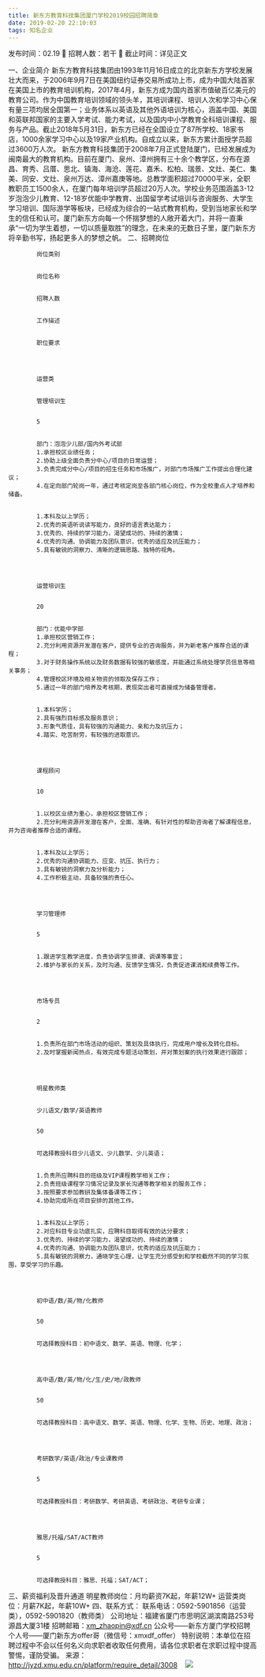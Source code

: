 ```yaml
---
title: 新东方教育科技集团厦门学校2019校园招聘简章
date: 2019-02-20 22:10:03
tags: 知名企业
---
```

发布时间：02.19   🌟   招聘人数：若干   🌈   截止时间：详见正文
<!-- more -->
一、企业简介
新东方教育科技集团由1993年11月16日成立的北京新东方学校发展壮大而来，于2006年9月7日在美国纽约证券交易所成功上市，成为中国大陆首家在美国上市的教育培训机构，2017年4月，新东方成为国内首家市值破百亿美元的教育公司。作为中国教育培训领域的领头羊，其培训课程、培训人次和学习中心保有量三项均居全国第一；业务体系以英语及其他外语培训为核心，涵盖中国、美国和英联邦国家的主要入学考试、能力考试，以及国内中小学教育全科培训课程、服务与产品。截止2018年5月31日，新东方已经在全国设立了87所学校、18家书店，1000余家学习中心以及19家产业机构。自成立以来，新东方累计面授学员超过3600万人次。
新东方教育科技集团于2008年7月正式登陆厦门，已经发展成为闽南最大的教育机构。目前在厦门、泉州、漳州拥有三十余个教学区，分布在源昌、育秀、吕厝、思北、镇海、海沧、莲花、嘉禾、松柏、瑞景、文灶、美仁、集美、同安、文灶、泉州万达、漳州嘉庚等地。总教学面积超过70000平米，全职教职员工1500余人，在厦门每年培训学员超过20万人次。学校业务范围涵盖3-12岁泡泡少儿教育、12-18岁优能中学教育、出国留学考试培训与咨询服务、大学生学习培训、国际游学等板块，已经成为综合的一站式教育机构，受到当地家长和学生的信任和认可。厦门新东方向每一个怀揣梦想的人敞开着大门，并将一直秉承“一切为学生着想，一切以质量取胜”的理念，在未来的无数日子里，厦门新东方将辛勤书写，扬起更多人的梦想之帆。
二、招聘岗位

    
        
            
            岗位类别
            
            
            岗位名称
            
            
            招聘人数
            
            
            工作描述
            
            
            职位要求
            
        
        
            
            运营类
            
            
            管理培训生
            
            
            5
            
            
            部门：泡泡少儿部/国内外考试部
            1.承担校区业绩任务；
            2.协助上级全面负责分中心/项目的日常运营；
            3.负责完成分中心/项目的招生任务和市场推广，对部门市场推广工作提出合理化建议；
            4.在定向部门轮岗一年，通过考核定岗至各部门核心岗位，作为全校重点人才培养和储备。
            
            
            1.本科及以上学历；
            2.优秀的英语听说读写能力，良好的语言表达能力；
            3.优秀的、持续的学习能力，渴望成功的、持续的激情；
            4.优秀的沟通、协调能力及团队意识，优秀的适应及抗压能力；
            5.具有敏锐的洞察力、清晰的逻辑思路、独特的视角。
            
        
        
            
            运营培训生
            
            
            20
            
            
            部门：优能中学部
            1.承担校区营销工作；
            2.充分利用资源开发潜在客户，提供专业的咨询服务，并为新老客户推荐合适的课程；
            3.对于财务操作系统以及财务数据有较强的敏感度，并能通过系统处理学员信息等相关事务；
            4.管理校区环境及相关物资的领取及保存工作；
            5.通过一年的部门培养及考核期，表现突出者可直接成为储备管理者。
            
            
            1.本科学历；
            2.具有强烈目标感及服务意识；
            3.形象气质佳，具有较强的沟通能力、亲和力及抗压力；
            4.踏实、吃苦耐劳，有较强的进取意识。
            
        
        
            
            课程顾问
            
            
            10
            
            
            1.以校区业绩为重心，承担校区营销工作；
            2.充分利用资源开发潜在客户，全面、准确、有针对性的帮助咨询者了解课程信息，并为咨询者推荐合适的课程。
            
            
            1.本科及以上学历；
            2.优秀的沟通协调能力、应变、抗压、执行力；
            3.具有敏锐的洞察力及分析能力；
            4.工作积极主动，具备较强的责任心。
            
        
        
            
            学习管理师
            
            
            5
            
            
            1.跟进学生教学进度，负责协调学生排课、调课等事宜；
            2.维护与家长的关系，及时沟通、反馈学生情况，负责促进课消和续费等工作。
            
        
        
            
            市场专员
            
            
            2
            
            
            1.负责所在部门市场活动的组织、策划及具体执行，完成用户增长及转化目标。
            2.及时掌握新闻热点，有效完成专题活动策划，并对策划案的执行效果进行跟踪；
            
        
        
            
            明星教师类
            
            
            少儿语文/数学/英语教师
            
            
            50
            
            
            可选择教授科目少儿语文、少儿数学、少儿英语；
            
            
            1.负责所应聘科目的班级及VIP课程教学相关工作；
            2.负责班级课程学习情况记录及家长沟通等教学相关的服务工作；
            3.按照要求参加教研及集体备课等工作；
            4.协助完成所在项目安排的其他工作。
            
            
            1.本科及以上学历；
            2.对应科目专业功底扎实，应聘科目取得有效的达分要求；
            3.优秀的、持续的学习能力，渴望成功的、持续的激情；
            4.优秀的沟通、协调能力及团队意识，优秀的适应及抗压能力；
            5.具有敏锐的洞察力，通晓学生心理，让学生充分感受到和学校截然不同的学习氛围，享受学习的乐趣。
            
        
        
            
            初中语/数/英/物/化教师
            
            
            50
            
            
            可选择教授科目：初中语文、数学、英语、物理、化学；
            
        
        
            
            高中语/数/英/物/化/生/史/地/政教师
            
            
            50
            
            
            可选择教授科目：高中语文、数学、英语、物理、化学、生物、历史、地理、政治；
            
        
        
            
            考研数学/英语/政治/专业课教师
            
            
            5
            
            
            可选择教授科目：考研数学、考研英语、考研政治、考研专业课；
            
        
        
            
            雅思/托福/SAT/ACT教师
            
            
            5
            
            
            可选择教授科目：雅思、托福；SAT/ACT；
            
        
    

三、薪资福利及晋升通道
明星教师岗位：月均薪资7K起，年薪12W+
运营类岗位：月薪7K起，年薪10W+
四、联系方式：
联系电话：0592-5901856（运营类），0592-5901820（教师类）
公司地址：福建省厦门市思明区湖滨南路253号源昌大厦31楼
招聘邮箱：xm_zhaopin@xdf.cn
公众号——新东方厦门学校招聘
个人号——厦门新东方offer哥（微信号：xmxdf_offer）
特别说明：本单位在招聘过程中不会以任何名义向求职者收取任何费用，请各位求职者在求职过程中提高警惕，谨防受骗。
来源：
http://jyzd.xmu.edu.cn/platform/require_detail/3008
 
 ![](https://cdn.weiweiblog.cn/20181015134814.png)